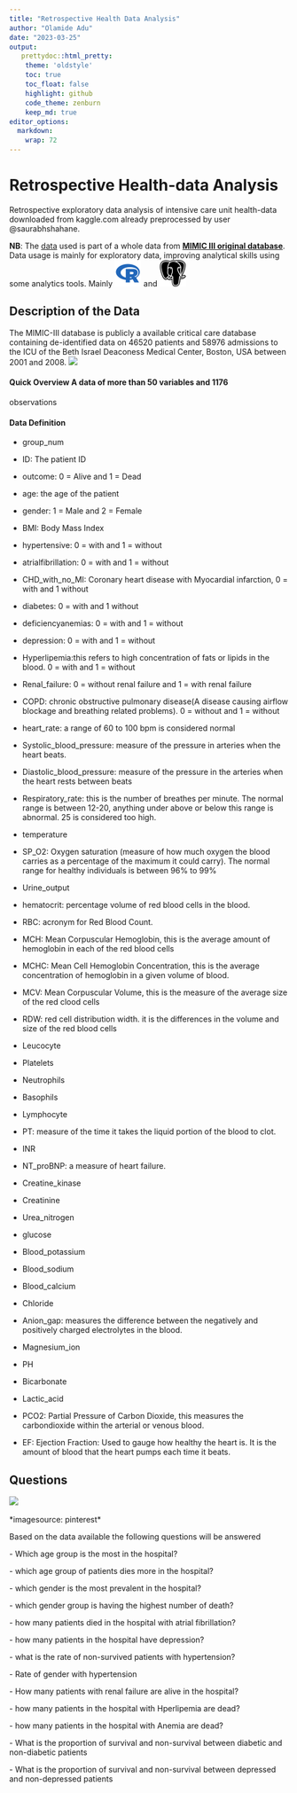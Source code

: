 ```yaml
---
title: "Retrospective Health Data Analysis"
author: "Olamide Adu"
date: "2023-03-25"
output:
   prettydoc::html_pretty:
    theme: 'oldstyle'
    toc: true
    toc_float: false
    highlight: github
    code_theme: zenburn
    keep_md: true
editor_options: 
  markdown: 
    wrap: 72
---
```


# Retrospective Health-data Analysis

Retrospective exploratory data analysis of intensive care unit health-data downloaded from kaggle.com already preprocessed by user @saurabhshahane.

**NB**: The [data](https://www.kaggle.com/datasets/saurabhshahane/in-hospital-mortality-prediction)
used is part of a whole data from [**MIMIC III original database**](https://www.kaggle.com/datasets/drscarlat/mimic2-original-icu/download?datasetVersionNumber=1). Data usage is mainly for exploratory data, improving analytical skills using some analytics tools. Mainly ![R](https://raw.githubusercontent.com/xrander/Health-data/master/Resource/4375063_logo_project_r_icon.png)
and
![](https://github.com/xrander/Health-data/raw/master/Resource/4691328_postgresql_icon.png)

## Description of the Data

The MIMIC-III database is publicly a available critical care database containing de-identified data on 46520 patients and 58976 admissions to the ICU of the Beth Israel Deaconess Medical Center, Boston, USA between 2001 and 2008.
![](https://production-media.paperswithcode.com/datasets/1e5baf4a-ec7c-4c72-ae79-ebdb48d7253d.png)

#### Quick Overview A data of more than 50 variables and 1176
observations

#### Data Definition

-   group_num

-   ID: The patient ID

-   outcome: 0 = Alive and 1 = Dead

-   age: the age of the patient

-   gender: 1 = Male and 2 = Female

-   BMI: Body Mass Index

-   hypertensive: 0 = with and 1 = without

-   atrialfibrillation: 0 = with and 1 = without

-   CHD_with_no_MI: Coronary heart disease with Myocardial infarction, 0 = with and 1 without
    
-   diabetes: 0 = with and 1 without

-   deficiencyanemias: 0 = with and 1 = without

-   depression: 0 = with and 1 = without

-   Hyperlipemia:this refers to high concentration of fats or lipids in
    the blood. 0 = with and 1 = without

-   Renal_failure: 0 = without renal failure and 1 = with renal failure

-   COPD: chronic obstructive pulmonary disease(A disease causing airflow blockage and breathing related problems). 0 = without and 1 = without

-   heart_rate: a range of 60 to 100 bpm is considered normal

-   Systolic_blood_pressure: measure of the pressure in arteries when the heart beats.

-   Diastolic_blood_pressure: measure of the pressure in the arteries when the heart rests between beats
-   Respiratory_rate: this is the number of breathes per minute. The normal range is between 12-20, anything under above or below this range is abnormal. 25 is considered too high.

-   temperature

-   SP_O2: Oxygen saturation (measure of how much oxygen the blood carries as a percentage of the maximum it could carry). The normal range for healthy individuals is between 96% to 99%

-   Urine_output

-   hematocrit: percentage volume of red blood cells in the blood.

-   RBC: acronym for Red Blood Count.

-   MCH: Mean Corpuscular Hemoglobin, this is the average amount of hemoglobin in each of the red blood cells

-   MCHC: Mean Cell Hemoglobin Concentration, this is the average concentration of hemoglobin in a given volume of blood.

-   MCV: Mean Corpuscular Volume, this is the measure of the average size of the red clood cells

-   RDW: red cell distribution width. it is the differences in the volume and size of the red blood cells

-   Leucocyte

-   Platelets

-   Neutrophils

-   Basophils

-   Lymphocyte

-   PT: measure of the time it takes the liquid portion of the blood to clot.

-   INR

-   NT_proBNP: a measure of heart failure.

-   Creatine_kinase

-   Creatinine

-   Urea_nitrogen

-   glucose

-   Blood_potassium

-   Blood_sodium

-   Blood_calcium

-   Chloride

-   Anion_gap: measures the difference between the negatively and positively charged electrolytes in the blood.

-   Magnesium_ion

-   PH

-   Bicarbonate

-   Lactic_acid

-   PCO2: Partial Pressure of Carbon Dioxide, this measures the carbondioxide within the arterial or venous blood.

-   EF: Ejection Fraction: Used to gauge how healthy the heart is. It is the amount of blood that the heart pumps each time it beats.

## Questions

![](https://i.pinimg.com/originals/0e/53/94/0e53948c0d24283e7cdd42f9bb0bda4e.jpg)
<p>*imagesource: pinterest*</p>

<p> Based on the data available the following questions will be answered</p>

<p>- Which age group is the most in the hospital?</p>

<p>- which age group of patients dies more in the hospital?</p>

<p>- which gender is the most prevalent in the hospital? </p> 

<p>- which gender group is having the highest number of death? </p> 

<p>- how many patients died in the hospital with atrial fibrillation?</p>

<p>- how many patients in the hospital have depression?</p>

<p>- what is the rate of non-survived patients with hypertension?</p>

<p>- Rate of gender with hypertension</p>

<p>- How many patients with renal failure are alive in the hospital?</p>

<p>- how many patients in the hospital with Hperlipemia are dead?</p>

<p>- how many patients in the hospital with Anemia are dead?</p> 

<p>- What is the proportion of survival and non-survival between diabetic and non-diabetic patients</p>

<p>- What is the proportion of survival and non-survival between depressed and non-depressed patients
</p>
